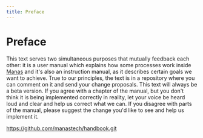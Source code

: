 ```yaml
---
title: Preface
---
```

# Preface

This text serves two simultaneous purposes that mutually feedback each other: it is a user manual which explains how some processes work inside [Manas](https://manas.tech) and it's also an instruction manual, as it describes certain goals we want to achieve. True to our principles, the text is in a repository where you can comment on it and send your change proposals. This text will always be a beta version. If you agree with a chapter of the manual, but you don't think it is being implemented correctly in reality, let your voice be heard loud and clear and help us correct what we can. If you disagree with parts of the manual, please suggest the change you'd like to see and help us implement it.

<a href='https://github.com/manastech/handbook.git' target='_blank' id='github'>
    <span>https://github.com/manastech/handbook.git<span>
</a>